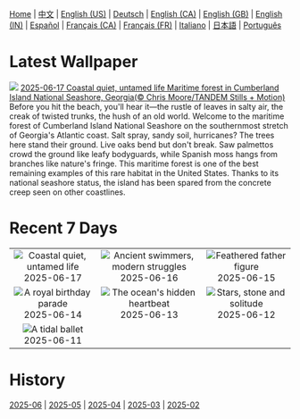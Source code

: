 [Home](../README.md) | [中文](zh-CN.md) | [English (US)](en-US.md) | [Deutsch](de-DE.md) | [English (CA)](en-CA.md) | [English (GB)](en-GB.md) | [English (IN)](en-IN.md) | [Español](es-ES.md) | [Français (CA)](fr-CA.md) | [Français (FR)](fr-FR.md) | [Italiano](it-IT.md) | [日本語](ja-JP.md) | [Português](pt-BR.md)

# Latest Wallpaper
![](https://www.bing.com/th?id=OHR.CumberlandOaks_EN-GB8206271068_UHD.jpg)
[2025-06-17 Coastal quiet, untamed life Maritime forest in Cumberland Island National Seashore, Georgia(© Chris Moore/TANDEM Stills + Motion)](https://www.bing.com/th?id=OHR.CumberlandOaks_EN-GB8206271068_UHD.jpg)
Before you hit the beach, you'll hear it—the rustle of leaves in salty air, the creak of twisted trunks, the hush of an old world. Welcome to the maritime forest of Cumberland Island National Seashore on the southernmost stretch of Georgia's Atlantic coast. Salt spray, sandy soil, hurricanes? The trees here stand their ground. Live oaks bend but don't break. Saw palmettos crowd the ground like leafy bodyguards, while Spanish moss hangs from branches like nature's fringe. This maritime forest is one of the best remaining examples of this rare habitat in the United States. Thanks to its national seashore status, the island has been spared from the concrete creep seen on other coastlines.

# Recent 7 Days
|  |  |  |
|:---:|:---:|:---:|
| ![](https://www.bing.com/th?id=OHR.CumberlandOaks_EN-GB8206271068_400x240.jpg "Coastal quiet, untamed life") 2025-06-17 | ![](https://www.bing.com/th?id=OHR.SeaTurtleBrazil_EN-GB7944725129_400x240.jpg "Ancient swimmers, modern struggles") 2025-06-16 | ![](https://www.bing.com/th?id=OHR.RheaDad_EN-GB7667641809_400x240.jpg "Feathered father figure") 2025-06-15 |
| ![](https://www.bing.com/th?id=OHR.TroopingTheColour2025_EN-GB7387782428_400x240.jpg "A royal birthday parade") 2025-06-14 | ![](https://www.bing.com/th?id=OHR.SanMiguelAzores_EN-GB5976110890_400x240.jpg "The ocean's hidden heartbeat") 2025-06-13 | ![](https://www.bing.com/th?id=OHR.BigBendChisos_EN-GB2685461627_400x240.jpg "Stars, stone and solitude") 2025-06-12 |
| ![](https://www.bing.com/th?id=OHR.FlamingosNamibia_EN-GB2570147550_400x240.jpg "A tidal ballet") 2025-06-11 |  |  |

# History
[2025-06](../archives/wallpaper/en-GB/w_2025_06.md) | [2025-05](../archives/wallpaper/en-GB/w_2025_05.md) | [2025-04](../archives/wallpaper/en-GB/w_2025_04.md) | [2025-03](../archives/wallpaper/en-GB/w_2025_03.md) | [2025-02](../archives/wallpaper/en-GB/w_2025_02.md)
